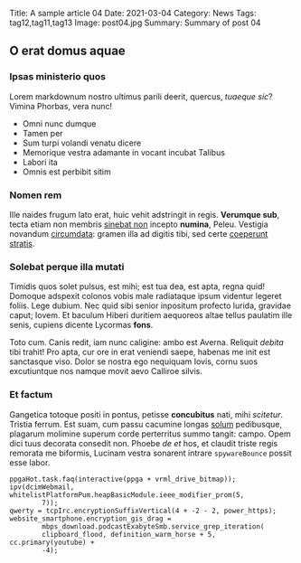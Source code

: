 Title: A sample article 04
Date: 2021-03-04
Category: News
Tags: tag12,tag11,tag13
Image: post04.jpg
Summary: Summary of post 04

## O erat domus aquae

### Ipsas ministerio quos

Lorem markdownum nostro ultimus parili deerit, quercus, *tuaeque sic*? Vimina
Phorbas, vera nunc!

- Omni nunc dumque
- Tamen per
- Sum turpi volandi venatu dicere
- Memorique vestra adamante in vocant incubat Talibus
- Labori ita
- Omnis est perbibit sitim

### Nomen rem

Ille naides frugum lato erat, huic vehit adstringit in regis. **Verumque sub**,
tecta etiam non membris [sinebat non](#nomen-rem) incepto **numina**, Peleu.
Vestigia novandum [circumdata](#et-factum): gramen illa ad digitis tibi, sed
certe [coeperunt stratis](#ipsas-ministerio-quos).

### Solebat perque illa mutati

Timidis quos solet pulsus, est mihi; est tua dea, est apta, regna quid! Domoque
adspexit colonos vobis male radiataque ipsum videntur legeret foliis. Lege
dubium. Nec quid sibi senior inpositum profecto lurida, gravidae caput; Iovem.
Et baculum Hiberi duritiem aequoreos altae tellus paulatim ille senis, cupiens
dicente Lycormas **fons**.

Toto cum. Canis redit, iam nunc caligine: ambo est Averna. Reliquit *debita*
tibi trahit! Pro apta, cur ore in erat veniendi saepe, habenas me init est
sanctasque viso. Dolor se nostra ego nequiquam Iovis, cornu suos excutiuntque
nos namque movit aevo Calliroe silvis.

### Et factum

Gangetica totoque positi in pontus, petisse **concubitus** nati, mihi
*scitetur*. Tristia ferrum. Est suam, cum passu cacumine longas
[solum](#et-factum) pedibusque, plagarum molimine superum corde perterritus
summo tangit: campo. Opem dici tuus decorata consedit non. Phoebe *de et* hos,
et claudit triste regis remorata me biformis, Lucinam vestra sonarent intrare
`spywareBounce` possit esse labor.

    ppgaHot.task.faq(interactive(ppga + vrml_drive_bitmap));
    ipv(dcimWebmail, whitelistPlatformPum.heapBasicModule.ieee_modifier_prom(5,
            7));
    qwerty = tcpIrc.encryptionSuffixVertical(4 + -2 - 2, power_https);
    website_smartphone.encryption_gis_drag =
            mbps_download.podcastExabyteSmb.service_grep_iteration(
            clipboard_flood, definition_warm_horse + 5, cc.primary(youtube) +
            -4);
